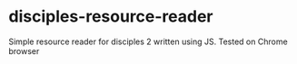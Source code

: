 # disciples-resource-reader
Simple resource reader for disciples 2 written using JS.
Tested on Chrome browser
